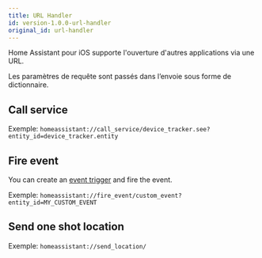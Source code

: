 ```yaml
---
title: URL Handler
id: version-1.0.0-url-handler
original_id: url-handler
---
```


Home Assistant pour iOS supporte l'ouverture d'autres applications via une URL.

Les paramètres de requête sont passés dans l’envoie sous forme de dictionnaire.

## Call service

Exemple: `homeassistant://call_service/device_tracker.see?entity_id=device_tracker.entity`

## Fire event

You can create an [event trigger](/docs/automation/trigger/#event-trigger) and fire the event.

Exemple: `homeassistant://fire_event/custom_event?entity_id=MY_CUSTOM_EVENT`

## Send one shot location

Exemple: `homeassistant://send_location/`